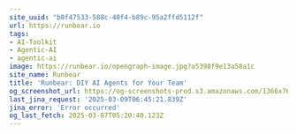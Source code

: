 ```yaml
---
site_uuid: "b8f47533-588c-40f4-b89c-95a2ffd5112f"
url: https://runbear.io
tags:
- AI-Toolkit
- Agentic-AI
- agentic-ai
image: https://runbear.io/opengraph-image.jpg?a5398f9e13a58a1c
site_name: Runbear
title: 'Runbear: DIY AI Agents for Your Team'
og_screenshot_url: https://og-screenshots-prod.s3.amazonaws.com/1366x768/80/false/e1ad6174ab571aa169bb0e923e33079fcab90568a4fe09d0c359e8d4eb9e3b24.jpeg
last_jina_request: '2025-03-09T06:45:21.839Z'
jina_error: 'Error occurred'
og_last_fetch: 2025-03-07T05:20:40.123Z
---
```


